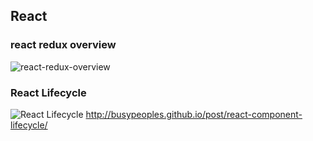## React    
### react redux overview    
![react-redux-overview](https://blogs.esri.com/esri/arcgis/files/2017/09/react-redux-overview.png)

### React Lifecycle 
![React Lifecycle](https://raw.githubusercontent.com/crazycodeboy/RNStudyNotes/master/React%20Native%E4%B9%8BReact%E9%80%9F%E5%AD%A6%E6%95%99%E7%A8%8B/images/component-lifecycle.jpg)
http://busypeoples.github.io/post/react-component-lifecycle/    
